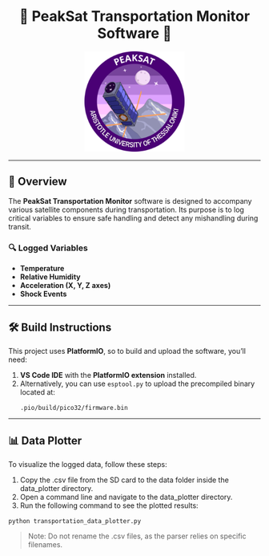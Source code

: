 <h1 align="center">🚀 PeakSat Transportation Monitor Software 🚀</h1>

<p align="center">
    <img src="https://github.com/PeakSat/OBC_Software/blob/main/media/peaksat_logo.png?raw=true" alt="PeakSat Logo" width="200"/>
</p>

---

## 🌟 Overview

The **PeakSat Transportation Monitor** software is designed to accompany various satellite components during transportation. Its purpose is to log critical variables to ensure safe handling and detect any mishandling during transit.

### 🔍 Logged Variables
- **Temperature**  
- **Relative Humidity**  
- **Acceleration (X, Y, Z axes)**  
- **Shock Events**

---

## 🛠️ Build Instructions

This project uses **PlatformIO**, so to build and upload the software, you’ll need:
1. **VS Code IDE** with the **PlatformIO extension** installed.  
2. Alternatively, you can use `esptool.py` to upload the precompiled binary located at:  
   ```plaintext
   .pio/build/pico32/firmware.bin
   ```

---

## 📊 Data Plotter
To visualize the logged data, follow these steps:

1. Copy the .csv file from the SD card to the data folder inside the data_plotter directory.
2. Open a command line and navigate to the data_plotter directory.
3. Run the following command to see the plotted results:
```shell
python transportation_data_plotter.py
```
> Note: Do not rename the .csv files, as the parser relies on specific filenames.
